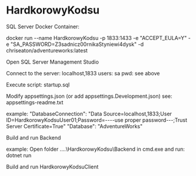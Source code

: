 # HardkorowyKodsu

SQL Server Docker Container:

docker run --name HardkorowyKodsu -p 1833:1433 -e "ACCEPT_EULA=Y" -e "SA_PASSWORD=Z3sadnicz00rnikaStyniewi4dysk" -d chriseaton/adventureworks:latest

Open SQL Server Management Studio

Connect to the server:
localhost,1833
users: sa
pwd: see above

Execute script: startup.sql

Modify appsettings.json (or add appsettings.Development.json) see: appsettings-readme.txt

example:
"DatabaseConnection": "Data Source=localhost,1833;User ID=HardkorowyKodsuUser01;Password=----use proper password---;Trust Server Certificate=True"
"Database": "AdventureWorks"

Build and run Backend

example:
Open folder ....\HardkorowyKodsu\Backend in cmd.exe
and run: dotnet run

Build and run HardkorowyKodsuClient
